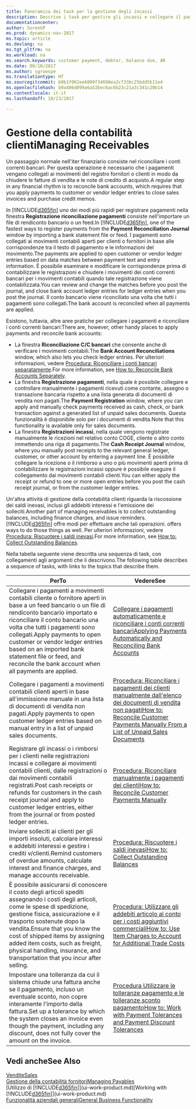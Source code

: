 ```yaml
---
title: Panoramica dei task per la gestione degli incassi
description: Descrive i task per gestire gli incassi e collegare il pagamento ai movimenti contabili cliente o fornitore.
documentationcenter: 
author: SorenGP
ms.prod: dynamics-nav-2017
ms.topic: article
ms.devlang: na
ms.tgt_pltfrm: na
ms.workload: na
ms.search.keywords: customer payment, debtor, balance due, AR
ms.date: 08/10/2017
ms.author: sgroespe
ms.translationtype: HT
ms.sourcegitcommit: b9b1f062ee6009f34698ea2cf33bc25bdd5b11e4
ms.openlocfilehash: b9a486d099a6a52bec6ac6b23c21a3c341c20b14
ms.contentlocale: it-it
ms.lasthandoff: 10/23/2017

---
```

# <a name="managing-receivables"></a><span data-ttu-id="2975d-103">Gestione della contabilità clienti</span><span class="sxs-lookup"><span data-stu-id="2975d-103">Managing Receivables</span></span>
<span data-ttu-id="2975d-104">Un passaggio normale nell'iter finanziario consiste nel riconciliare i conti correnti bancari. Per questa operazione è necessario che i pagamenti vengano collegati ai movimenti del registro fornitori o clienti in modo da chiudere le fatture di vendita e le note di credito di acquisto.</span><span class="sxs-lookup"><span data-stu-id="2975d-104">A regular step in any financial rhythm is to reconcile bank accounts, which requires that you apply payments to customer or vendor ledger entries to close sales invoices and purchase credit memos.</span></span>  

<span data-ttu-id="2975d-105">In [!INCLUDE[d365fin](includes/d365fin_md.md)] uno dei modi più rapidi per registrare pagamenti nella finestra **Registrazione riconciliazione pagamenti** consiste nell'importare un file di rendiconto bancario o un feed.</span><span class="sxs-lookup"><span data-stu-id="2975d-105">In [!INCLUDE[d365fin](includes/d365fin_md.md)], one of the fastest ways to register payments from the **Payment Reconciliation Journal** window by importing a bank statement file or feed.</span></span> <span data-ttu-id="2975d-106">I pagamenti sono collegati ai movimenti contabili aperti per clienti o fornitori in base alle corrispondenze tra il testo di pagamento e le informazioni del movimento.</span><span class="sxs-lookup"><span data-stu-id="2975d-106">The payments are applied to open customer or vendor ledger entries based on data matches between payment text and entry information.</span></span> <span data-ttu-id="2975d-107">È possibile esaminare e modificare le corrispondenze prima di contabilizzare le registrazioni e chiudere i movimenti dei conti correnti bancari per i movimenti contabili quando tale registrazione viene contabilizzata.</span><span class="sxs-lookup"><span data-stu-id="2975d-107">You can review and change the matches before you post the journal, and close bank account ledger entries for ledger entries when you post the journal.</span></span> <span data-ttu-id="2975d-108">Il conto bancario viene riconciliato una volta che tutti i pagamenti sono collegati.</span><span class="sxs-lookup"><span data-stu-id="2975d-108">The bank account is reconciled when all payments are applied.</span></span>

<span data-ttu-id="2975d-109">Esistono, tuttavia, altre aree pratiche per collegare i pagamenti e riconciliare i conti correnti bancari:</span><span class="sxs-lookup"><span data-stu-id="2975d-109">There are, however, other handy places to apply payments and reconcile bank accounts:</span></span>  

* <span data-ttu-id="2975d-110">La finestra **Riconciliazione C/C bancari** che consente anche di verificare i movimenti contabili.</span><span class="sxs-lookup"><span data-stu-id="2975d-110">The **Bank Account Reconciliations** window, which also lets you check ledger entries.</span></span> <span data-ttu-id="2975d-111">Per ulteriori informazioni, vedere [Procedura: Riconciliare i conti bancari separatamente](bank-how-reconcile-bank-accounts-separately.md).</span><span class="sxs-lookup"><span data-stu-id="2975d-111">For more information, see [How to: Reconcile Bank Accounts Separately](bank-how-reconcile-bank-accounts-separately.md).</span></span>  
* <span data-ttu-id="2975d-112">La finestra **Registrazione pagamenti**, nella quale è possibile collegare e controllare manualmente i pagamenti ricevuti come contante, assegno o transazione bancaria rispetto a una lista generata di documenti di vendita non pagati.</span><span class="sxs-lookup"><span data-stu-id="2975d-112">The **Payment Registration** window, where you can apply and manually check payments received as cash, check, or bank transaction against a generated list of unpaid sales documents.</span></span> <span data-ttu-id="2975d-113">Questa funzionalità è disponibile solo per i documenti di vendita.</span><span class="sxs-lookup"><span data-stu-id="2975d-113">Note that this functionality is available only for sales documents.</span></span>  
* <span data-ttu-id="2975d-114">La finestra **Registrazioni incassi**, nella quale vengono registrate manualmente le ricezioni nel relativo conto COGE, cliente o altro conto immettendo una riga di pagamento.</span><span class="sxs-lookup"><span data-stu-id="2975d-114">The **Cash Receipt Journal** window, where you manually post receipts to the relevant general ledger, customer, or other account by entering a payment line.</span></span> <span data-ttu-id="2975d-115">È possibile collegare la ricezione o il rimborso a uno o più movimenti aperti prima di contabilizzare le registrazioni incassi oppure è possibile eseguire il collegamento dai movimenti contabili clienti.</span><span class="sxs-lookup"><span data-stu-id="2975d-115">You can either apply the receipt or refund to one or more open entries before you post the cash receipt journal, or from the customer ledger entries.</span></span>  

<span data-ttu-id="2975d-116">Un'altra attività di gestione della contabilità clienti riguarda la riscossione dei saldi inevasi, inclusi gli addebiti interessi e l'emissione dei solleciti.</span><span class="sxs-lookup"><span data-stu-id="2975d-116">Another part of managing receivables is to collect outstanding balances, including finance charges, and issue reminders.</span></span> [!INCLUDE[d365fin](includes/d365fin_md.md)]<span data-ttu-id="2975d-117"> offre modi per effettuare anche tali operazioni.</span><span class="sxs-lookup"><span data-stu-id="2975d-117"> offers ways to do those things as well.</span></span> <span data-ttu-id="2975d-118">Per ulteriori informazioni, vedere [Procedura: Riscuotere i saldi inevasi](receivables-collect-outstanding-balances.md).</span><span class="sxs-lookup"><span data-stu-id="2975d-118">For more information, see [How to: Collect Outstanding Balances](receivables-collect-outstanding-balances.md).</span></span>  

<span data-ttu-id="2975d-119">Nella tabella seguente viene descritta una sequenza di task, con collegamenti agli argomenti che li descrivono.</span><span class="sxs-lookup"><span data-stu-id="2975d-119">The following table describes a sequence of tasks, with links to the topics that describe them.</span></span>  

| <span data-ttu-id="2975d-120">Per</span><span class="sxs-lookup"><span data-stu-id="2975d-120">To</span></span> | <span data-ttu-id="2975d-121">Vedere</span><span class="sxs-lookup"><span data-stu-id="2975d-121">See</span></span> |
| --- | --- |
| <span data-ttu-id="2975d-122">Collegare i pagamenti a movimenti contabili cliente o fornitore aperti in base a un feed bancario o un file di rendiconto bancario importato e riconciliare il conto bancario una volta che tutti i pagamenti sono collegati.</span><span class="sxs-lookup"><span data-stu-id="2975d-122">Apply payments to open customer or vendor ledger entries based on an imported bank statement file or feed, and reconcile the bank account when all payments are applied.</span></span> |[<span data-ttu-id="2975d-123">Collegare i pagamenti automaticamente e riconciliare i conti correnti bancari</span><span class="sxs-lookup"><span data-stu-id="2975d-123">Applying Payments Automatically and Reconciling Bank Accounts</span></span>](receivables-apply-payments-auto-reconcile-bank-accounts.md) |
| <span data-ttu-id="2975d-124">Collegare i pagamenti a movimenti contabili clienti aperti in base all'immissione manuale in una lista di documenti di vendita non pagati.</span><span class="sxs-lookup"><span data-stu-id="2975d-124">Apply payments to open customer ledger entries based on manual entry in a list of unpaid sales documents.</span></span> |[<span data-ttu-id="2975d-125">Procedura: Riconciliare i pagamenti dei clienti manualmente dall'elenco dei documenti di vendita non pagati</span><span class="sxs-lookup"><span data-stu-id="2975d-125">How to: Reconcile Customer Payments Manually From a List of Unpaid Sales Documents</span></span>](receivables-how-reconcile-customer-payments-list-unpaid-sales-documents.md) |
| <span data-ttu-id="2975d-126">Registrare gli incassi o i rimborsi per i clienti nelle registrazioni incassi e collegare ai movimenti contabili clienti, dalle registrazioni o dai movimenti contabili registrati.</span><span class="sxs-lookup"><span data-stu-id="2975d-126">Post cash receipts or refunds for customers in the cash receipt journal and apply to customer ledger entries, either from the journal or from posted ledger entries.</span></span> |[<span data-ttu-id="2975d-127">Procedura: Riconciliare manualmente i pagamenti dei clienti</span><span class="sxs-lookup"><span data-stu-id="2975d-127">How to: Reconcile Customer Payments Manually</span></span>](receivables-how-apply-sales-transactions-manually.md) |
| <span data-ttu-id="2975d-128">Inviare solleciti ai clienti per gli importi insoluti, calcolare interessi e addebiti interessi e gestire i crediti v/clienti.</span><span class="sxs-lookup"><span data-stu-id="2975d-128">Remind customers of overdue amounts, calculate interest and finance charges, and manage accounts receivable.</span></span> |[<span data-ttu-id="2975d-129">Procedura: Riscuotere i saldi inevasi</span><span class="sxs-lookup"><span data-stu-id="2975d-129">How to: Collect Outstanding Balances</span></span>](receivables-collect-outstanding-balances.md) |
|<span data-ttu-id="2975d-130">È possibile assicurarsi di conoscere il costo degli articoli spediti assegnando i costi degli articoli, come le spese di spedizione, gestione fisica, assicurazione e il trasporto sostenute dopo la vendita.</span><span class="sxs-lookup"><span data-stu-id="2975d-130">Ensure that you know the cost of shipped items by assigning added item costs, such as freight, physical handling, insurance, and transportation that you incur after selling.</span></span>|[<span data-ttu-id="2975d-131">Procedura: Utilizzare gli addebiti articolo al conto per i costi aggiuntivi commerciali</span><span class="sxs-lookup"><span data-stu-id="2975d-131">How to: Use Item Charges to Account for Additional Trade Costs</span></span>](payables-how-assign-item-charges.md)|
|<span data-ttu-id="2975d-132">Impostare una tolleranza da cui il sistema chiude una fattura anche se il pagamento, incluso un eventuale sconto, non copre interamente l'importo della fattura.</span><span class="sxs-lookup"><span data-stu-id="2975d-132">Set up a tolerance by which the system closes an invoice even though the payment, including any discount, does not fully cover the amount on the invoice.</span></span>|[<span data-ttu-id="2975d-133">Procedura Utilizzare le tolleranze pagamento e le tolleranze sconto pagamento</span><span class="sxs-lookup"><span data-stu-id="2975d-133">How to: Work with Payment Tolerances and Payment Discount Tolerances</span></span>](finance-payment-tolerance-and-payment-discount-tolerance.md)|
## <a name="see-also"></a><span data-ttu-id="2975d-134">Vedi anche</span><span class="sxs-lookup"><span data-stu-id="2975d-134">See Also</span></span>
[<span data-ttu-id="2975d-135">Vendite</span><span class="sxs-lookup"><span data-stu-id="2975d-135">Sales</span></span>](sales-manage-sales.md)  
[<span data-ttu-id="2975d-136">Gestione della contabilità fornitori</span><span class="sxs-lookup"><span data-stu-id="2975d-136">Managing Payables</span></span>](payables-manage-payables.md)  
<span data-ttu-id="2975d-137">[Utilizzo di [!INCLUDE[d365fin](includes/d365fin_md.md)]](ui-work-product.md)</span><span class="sxs-lookup"><span data-stu-id="2975d-137">[Working with [!INCLUDE[d365fin](includes/d365fin_md.md)]](ui-work-product.md)</span></span>  
[<span data-ttu-id="2975d-138">Funzionalità aziendali generali</span><span class="sxs-lookup"><span data-stu-id="2975d-138">General Business Functionality</span></span>](ui-across-business-areas.md)

